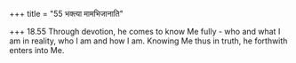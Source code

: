 +++
title = "55 भक्त्या मामभिजानाति"

+++
18.55 Through devotion, he comes to know Me fully - who and what I am in
reality, who I am and how I am. Knowing Me thus in truth, he forthwith
enters into Me.
